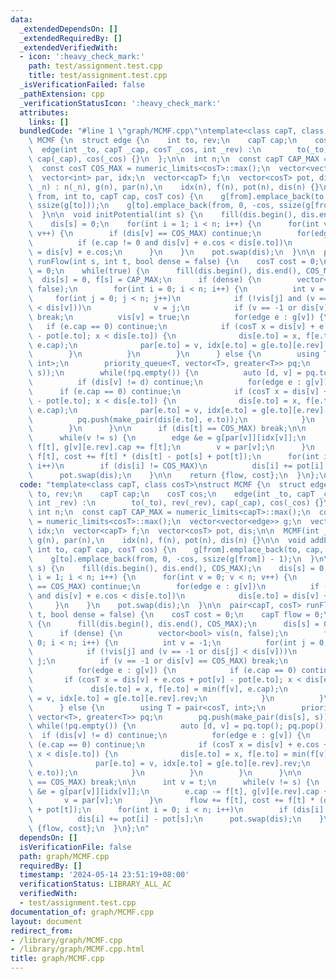 ```yaml
---
data:
  _extendedDependsOn: []
  _extendedRequiredBy: []
  _extendedVerifiedWith:
  - icon: ':heavy_check_mark:'
    path: test/assignment.test.cpp
    title: test/assignment.test.cpp
  _isVerificationFailed: false
  _pathExtension: cpp
  _verificationStatusIcon: ':heavy_check_mark:'
  attributes:
    links: []
  bundledCode: "#line 1 \"graph/MCMF.cpp\"\ntemplate<class capT, class cosT>\nstruct\
    \ MCMF {\n  struct edge {\n    int to, rev;\n    capT cap;\n    cosT cos;\n  \
    \  edge(int _to, capT _cap, cosT _cos, int _rev) :\n        to(_to), rev(_rev),\
    \ cap(_cap), cos(_cos) {}\n  };\n\n  int n;\n  const capT CAP_MAX = numeric_limits<capT>::max();\n\
    \  const cosT COS_MAX = numeric_limits<cosT>::max();\n  vector<vector<edge>> g;\n\
    \  vector<int> par, idx;\n  vector<capT> f;\n  vector<cosT> pot, dis;\n\n  MCMF(int\
    \ _n) : n(_n), g(n), par(n),\n    idx(n), f(n), pot(n), dis(n) {}\n\n  void addEdge(int\
    \ from, int to, capT cap, cosT cos) {\n    g[from].emplace_back(to, cap, cos,\
    \ ssize(g[to]));\n    g[to].emplace_back(from, 0, -cos, ssize(g[from]) - 1);\n\
    \  }\n\n  void initPotential(int s) {\n    fill(dis.begin(), dis.end(), COS_MAX);\n\
    \    dis[s] = 0;\n    for(int i = 1; i < n; i++) {\n      for(int v = 0; v < n;\
    \ v++) {\n        if (dis[v] == COS_MAX) continue;\n        for(edge e : g[v])\n\
    \          if (e.cap != 0 and dis[v] + e.cos < dis[e.to])\n            dis[e.to]\
    \ = dis[v] + e.cos;\n      }\n    }\n    pot.swap(dis);\n  }\n\n  pair<capT, cosT>\
    \ runFlow(int s, int t, bool dense = false) {\n    cosT cost = 0;\n    capT flow\
    \ = 0;\n    while(true) {\n      fill(dis.begin(), dis.end(), COS_MAX);\n    \
    \  dis[s] = 0, f[s] = CAP_MAX;\n      if (dense) {\n        vector<bool> vis(n,\
    \ false);\n        for(int i = 0; i < n; i++) {\n          int v = -1;\n     \
    \     for(int j = 0; j < n; j++)\n            if (!vis[j] and (v == -1 or dis[j]\
    \ < dis[v]))\n              v = j;\n          if (v == -1 or dis[v] == COS_MAX)\
    \ break;\n          vis[v] = true;\n          for(edge e : g[v]) {\n         \
    \   if (e.cap == 0) continue;\n            if (cosT x = dis[v] + e.cos + pot[v]\
    \ - pot[e.to]; x < dis[e.to]) {\n              dis[e.to] = x, f[e.to] = min(f[v],\
    \ e.cap);\n              par[e.to] = v, idx[e.to] = g[e.to][e.rev].rev;\n    \
    \        }\n          }\n        }\n      } else {\n        using T = pair<cosT,\
    \ int>;\n        priority_queue<T, vector<T>, greater<T>> pq;\n        pq.push(make_pair(dis[s],\
    \ s));\n        while(!pq.empty()) {\n          auto [d, v] = pq.top(); pq.pop();\n\
    \          if (dis[v] != d) continue;\n          for(edge e : g[v]) {\n      \
    \      if (e.cap == 0) continue;\n            if (cosT x = dis[v] + e.cos + pot[v]\
    \ - pot[e.to]; x < dis[e.to]) {\n              dis[e.to] = x, f[e.to] = min(f[v],\
    \ e.cap);\n              par[e.to] = v, idx[e.to] = g[e.to][e.rev].rev;\n    \
    \          pq.push(make_pair(dis[e.to], e.to));\n            }\n          }\n\
    \        }\n      }\n\n      if (dis[t] == COS_MAX) break;\n\n      int v = t;\n\
    \      while(v != s) {\n        edge &e = g[par[v]][idx[v]];\n        e.cap -=\
    \ f[t], g[v][e.rev].cap += f[t];\n        v = par[v];\n      }\n      flow +=\
    \ f[t], cost += f[t] * (dis[t] - pot[s] + pot[t]);\n      for(int i = 0; i < n;\
    \ i++)\n        if (dis[i] != COS_MAX)\n          dis[i] += pot[i] - pot[s];\n\
    \      pot.swap(dis);\n    }\n\n    return {flow, cost};\n  }\n};\n"
  code: "template<class capT, class cosT>\nstruct MCMF {\n  struct edge {\n    int\
    \ to, rev;\n    capT cap;\n    cosT cos;\n    edge(int _to, capT _cap, cosT _cos,\
    \ int _rev) :\n        to(_to), rev(_rev), cap(_cap), cos(_cos) {}\n  };\n\n \
    \ int n;\n  const capT CAP_MAX = numeric_limits<capT>::max();\n  const cosT COS_MAX\
    \ = numeric_limits<cosT>::max();\n  vector<vector<edge>> g;\n  vector<int> par,\
    \ idx;\n  vector<capT> f;\n  vector<cosT> pot, dis;\n\n  MCMF(int _n) : n(_n),\
    \ g(n), par(n),\n    idx(n), f(n), pot(n), dis(n) {}\n\n  void addEdge(int from,\
    \ int to, capT cap, cosT cos) {\n    g[from].emplace_back(to, cap, cos, ssize(g[to]));\n\
    \    g[to].emplace_back(from, 0, -cos, ssize(g[from]) - 1);\n  }\n\n  void initPotential(int\
    \ s) {\n    fill(dis.begin(), dis.end(), COS_MAX);\n    dis[s] = 0;\n    for(int\
    \ i = 1; i < n; i++) {\n      for(int v = 0; v < n; v++) {\n        if (dis[v]\
    \ == COS_MAX) continue;\n        for(edge e : g[v])\n          if (e.cap != 0\
    \ and dis[v] + e.cos < dis[e.to])\n            dis[e.to] = dis[v] + e.cos;\n \
    \     }\n    }\n    pot.swap(dis);\n  }\n\n  pair<capT, cosT> runFlow(int s, int\
    \ t, bool dense = false) {\n    cosT cost = 0;\n    capT flow = 0;\n    while(true)\
    \ {\n      fill(dis.begin(), dis.end(), COS_MAX);\n      dis[s] = 0, f[s] = CAP_MAX;\n\
    \      if (dense) {\n        vector<bool> vis(n, false);\n        for(int i =\
    \ 0; i < n; i++) {\n          int v = -1;\n          for(int j = 0; j < n; j++)\n\
    \            if (!vis[j] and (v == -1 or dis[j] < dis[v]))\n              v =\
    \ j;\n          if (v == -1 or dis[v] == COS_MAX) break;\n          vis[v] = true;\n\
    \          for(edge e : g[v]) {\n            if (e.cap == 0) continue;\n     \
    \       if (cosT x = dis[v] + e.cos + pot[v] - pot[e.to]; x < dis[e.to]) {\n \
    \             dis[e.to] = x, f[e.to] = min(f[v], e.cap);\n              par[e.to]\
    \ = v, idx[e.to] = g[e.to][e.rev].rev;\n            }\n          }\n        }\n\
    \      } else {\n        using T = pair<cosT, int>;\n        priority_queue<T,\
    \ vector<T>, greater<T>> pq;\n        pq.push(make_pair(dis[s], s));\n       \
    \ while(!pq.empty()) {\n          auto [d, v] = pq.top(); pq.pop();\n        \
    \  if (dis[v] != d) continue;\n          for(edge e : g[v]) {\n            if\
    \ (e.cap == 0) continue;\n            if (cosT x = dis[v] + e.cos + pot[v] - pot[e.to];\
    \ x < dis[e.to]) {\n              dis[e.to] = x, f[e.to] = min(f[v], e.cap);\n\
    \              par[e.to] = v, idx[e.to] = g[e.to][e.rev].rev;\n              pq.push(make_pair(dis[e.to],\
    \ e.to));\n            }\n          }\n        }\n      }\n\n      if (dis[t]\
    \ == COS_MAX) break;\n\n      int v = t;\n      while(v != s) {\n        edge\
    \ &e = g[par[v]][idx[v]];\n        e.cap -= f[t], g[v][e.rev].cap += f[t];\n \
    \       v = par[v];\n      }\n      flow += f[t], cost += f[t] * (dis[t] - pot[s]\
    \ + pot[t]);\n      for(int i = 0; i < n; i++)\n        if (dis[i] != COS_MAX)\n\
    \          dis[i] += pot[i] - pot[s];\n      pot.swap(dis);\n    }\n\n    return\
    \ {flow, cost};\n  }\n};\n"
  dependsOn: []
  isVerificationFile: false
  path: graph/MCMF.cpp
  requiredBy: []
  timestamp: '2024-05-14 23:51:19+08:00'
  verificationStatus: LIBRARY_ALL_AC
  verifiedWith:
  - test/assignment.test.cpp
documentation_of: graph/MCMF.cpp
layout: document
redirect_from:
- /library/graph/MCMF.cpp
- /library/graph/MCMF.cpp.html
title: graph/MCMF.cpp
---
```

